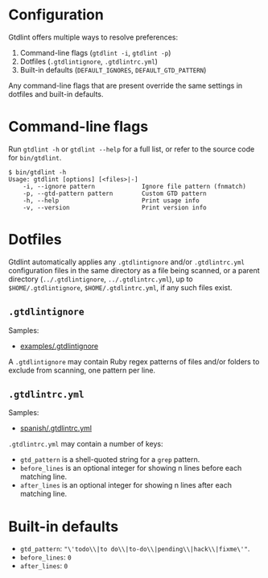 # Configuration

Gtdlint offers multiple ways to resolve preferences:

1. Command-line flags (`gtdlint -i`, `gtdlint -p`)
2. Dotfiles (`.gtdlintignore`, `.gtdlintrc.yml`)
3. Built-in defaults (`DEFAULT_IGNORES`, `DEFAULT_GTD_PATTERN`)

Any command-line flags that are present override the same settings in dotfiles and built-in defaults.

# Command-line flags

Run `gtdlint -h` or `gtdlint --help` for a full list, or refer to the source code for `bin/gtdlint`.

```
$ bin/gtdlint -h
Usage: gtdlint [options] [<files>|-]
    -i, --ignore pattern             Ignore file pattern (fnmatch)
    -p, --gtd-pattern pattern        Custom GTD pattern
    -h, --help                       Print usage info
    -v, --version                    Print version info
```

# Dotfiles

Gtdlint automatically applies any `.gtdlintignore` and/or `.gtdlintrc.yml` configuration files in the same directory as a file being scanned, or a parent directory (`../.gtdlintignore`, `../.gtdlintrc.yml`), up to `$HOME/.gtdlintignore`, `$HOME/.gtdlintrc.yml`, if any such files exist.

## `.gtdlintignore`

Samples:

* [examples/.gtdlintignore](https://github.com/mcandre/gtdlint/blob/master/examples/.gtdlintignore)

A `.gtdlintignore` may contain Ruby regex patterns of files and/or folders to exclude from scanning, one pattern per line.

## `.gtdlintrc.yml`

Samples:

* [spanish/.gtdlintrc.yml](https://github.com/mcandre/gtdlint/blob/master/examples/spanish/.gtdlintrc.yml)

`.gtdlintrc.yml` may contain a number of keys:

* `gtd_pattern` is a shell-quoted string for a `grep` pattern.
* `before_lines` is an optional integer for showing n lines before each matching line.
* `after_lines` is an optional integer for showing n lines after each matching line.

# Built-in defaults

* `gtd_pattern`: `"\'todo\\|to do\\|to-do\\|pending\\|hack\\|fixme\'"`.
* `before_lines`: `0`
* `after_lines`: `0`
